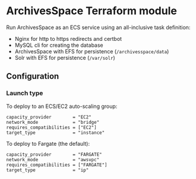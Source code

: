 # ArchivesSpace Terraform module

Run ArchivesSpace as an ECS service using an all-inclusive
task definition:

- Nginx for http to https redirects and certbot
- MySQL cli for creating the database
- ArchivesSpace with EFS for persistence (`/archivesspace/data`)
- Solr with EFS for persistence (`/var/solr`)

## Configuration

### Launch type

To deploy to an ECS/EC2 auto-scaling group:

```hcl
capacity_provider        = "EC2"
network_mode             = "bridge"
requires_compatibilities = ["EC2"]
target_type              = "instance"
```

To deploy to Fargate (the default):

```hcl
capacity_provider        = "FARGATE"
network_mode             = "awsvpc"
requires_compatibilities = ["FARGATE"]
target_type              = "ip"
```
